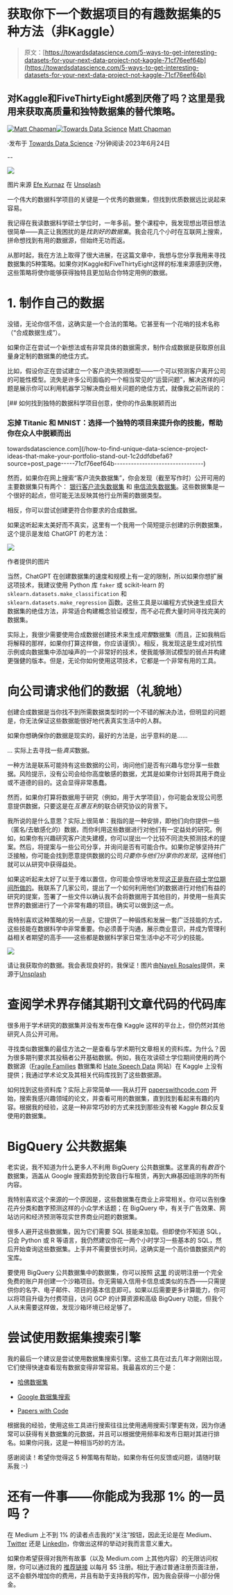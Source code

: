 # 获取你下一个数据项目的有趣数据集的5种方法（非Kaggle）

> 原文：[https://towardsdatascience.com/5-ways-to-get-interesting-datasets-for-your-next-data-project-not-kaggle-71cf76eef64b](https://towardsdatascience.com/5-ways-to-get-interesting-datasets-for-your-next-data-project-not-kaggle-71cf76eef64b)

## 对Kaggle和FiveThirtyEight感到厌倦了吗？这里是我用来获取高质量和独特数据集的替代策略。

[](https://medium.com/@mattchapmanmsc?source=post_page-----71cf76eef64b--------------------------------)[![Matt Chapman](../Images/7511deb8d9ed408ece21031f6614c532.png)](https://medium.com/@mattchapmanmsc?source=post_page-----71cf76eef64b--------------------------------)[](https://towardsdatascience.com/?source=post_page-----71cf76eef64b--------------------------------)[![Towards Data Science](../Images/a6ff2676ffcc0c7aad8aaf1d79379785.png)](https://towardsdatascience.com/?source=post_page-----71cf76eef64b--------------------------------) [Matt Chapman](https://medium.com/@mattchapmanmsc?source=post_page-----71cf76eef64b--------------------------------)

·发布于 [Towards Data Science](https://towardsdatascience.com/?source=post_page-----71cf76eef64b--------------------------------) ·7分钟阅读·2023年6月24日

--

![](../Images/e876fa791ac0f463d9091464b6651ba9.png)

图片来源 [Efe Kurnaz](https://unsplash.com/@efekurnaz) 在 [Unsplash](https://unsplash.com/photos/RnCPiXixooY)

一个伟大的数据科学项目的关键是一个优秀的数据集，但找到优质数据远比说起来容易。

我记得在我读数据科学硕士学位时，一年多前。整个课程中，我发现想出项目想法很简单——真正让我困扰的是*找到好的数据集*。我会花几个小时在互联网上搜索，拼命想找到有用的数据源，但始终无功而返。

从那时起，我在方法上取得了很大进展，在这篇文章中，我想与您分享我用来寻找数据集的5种策略。如果你对Kaggle和FiveThirtyEight这样的标准来源感到厌倦，这些策略将使你能够获得独特且更加贴合你特定用例的数据。

# 1\. 制作自己的数据

没错，无论你信不信，这确实是一个合法的策略。它甚至有一个花哨的技术名称（“合成数据生成”）。

如果你正在尝试一个新想法或有非常具体的数据需求，制作合成数据是获取原创且量身定制的数据集的绝佳方式。

比如，假设你正在尝试建立一个客户流失预测模型——一个可以预测客户离开公司的可能性模型。流失是许多公司面临的一个相当常见的“运营问题”，解决这样的问题是展示你可以利用机器学习解决商业相关问题的绝佳方式，就像我之前所说的：

[](/how-to-find-unique-data-science-project-ideas-that-make-your-portfolio-stand-out-1c2ddfdbefa6?source=post_page-----71cf76eef64b--------------------------------) [## 如何找到独特的数据科学项目创意，使你的作品集脱颖而出

### 忘掉 Titanic 和 MNIST：选择一个独特的项目来提升你的技能，帮助你在众人中脱颖而出

towardsdatascience.com](/how-to-find-unique-data-science-project-ideas-that-make-your-portfolio-stand-out-1c2ddfdbefa6?source=post_page-----71cf76eef64b--------------------------------)

然而，如果你在网上搜索“客户流失数据集”，你会发现（截至写作时）公开可用的主要数据集只有两个： [银行客户流失数据集](https://www.kaggle.com/datasets/gauravtopre/bank-customer-churn-dataset) 和 [电信流失数据集](https://www.kaggle.com/mnassrib/telecom-churn-datasets)。这些数据集是一个很好的起点，但可能无法反映其他行业所需的数据类型。

相反，你可以尝试创建更符合你要求的合成数据。

如果这听起来太美好而不真实，这里有一个我用一个简短提示创建的示例数据集，这个提示是发给 ChatGPT 的老方法：

![](../Images/38fca05145d88471423f4ed5fb19d78b.png)

作者提供的图片

当然，ChatGPT 在创建数据集的速度和规模上有一定的限制，所以如果你想扩展这项技术，我建议使用 Python 库 `faker` 或 scikit-learn 的 `sklearn.datasets.make_classification` 和 `sklearn.datasets.make_regression` 函数。这些工具是以编程方式快速生成巨大数据集的绝佳方法，非常适合构建概念验证模型，而不必花费大量时间寻找完美的数据集。

实际上，我很少需要使用合成数据创建技术来生成*完整*数据集（而且，正如我稍后将解释的那样，如果你打算这样做，你应该谨慎）。相反，我发现这是生成对抗性示例或向数据集中添加噪声的一个非常好的技术，使我能够测试模型的弱点并构建更强健的版本。但是，无论你如何使用这项技术，它都是一个非常有用的工具。

# 向公司请求他们的数据（礼貌地）

创建合成数据是当你找不到所需数据类型时的一个不错的解决办法，但明显的问题是，你无法保证这些数据能很好地代表真实生活中的人群。

如果你想确保你的数据是现实的，最好的方法是，出乎意料的是……

… 实际上去寻找一些*真实*数据。

一种方法是联系可能持有这些数据的公司，询问他们是否有兴趣与您分享一些数据。风险提示，没有公司会给你高度敏感的数据，尤其是如果你计划将其用于商业或不道德的目的。这会显得非常愚蠢。

然而，如果你打算将数据用于研究（例如，用于大学项目），你可能会发现公司愿意提供数据，只要这是在*互惠互利*的联合研究协议的背景下。

我所说的是什么意思？实际上很简单：我指的是一种安排，即他们向你提供一些（匿名/去敏感化的）数据，而你利用这些数据进行对他们有一定益处的研究。例如，如果你有兴趣研究客户流失建模，你可以提出一个比较不同流失预测技术的提案。然后，将提案与一些公司分享，并询问是否有可能合作。如果你足够坚持并广泛接触，你可能会找到愿意提供数据的公司*只要你与他们分享你的发现*，这样他们就可以从研究中获得益处。

如果这听起来太好了以至于难以置信，你可能会惊讶地发现[这正是我在硕士学位期间所做的](https://medium.com/towards-data-science/4-ways-to-get-the-most-out-of-your-data-science-degree-40815f6a311d)。我联系了几家公司，提出了一个如何利用他们的数据进行对他们有益的研究的提案，签署了一些文件以确认我不会将数据用于其他目的，并使用一些真实世界的数据进行了一个非常有趣的项目。确实可以做到这一点。

我特别喜欢这种策略的另一点是，它提供了一种锻炼和发展一套广泛技能的方式，这些技能在数据科学中非常重要。你必须善于沟通，展示商业意识，并成为管理利益相关者期望的高手——这些都是数据科学家日常生活中必不可少的技能。

![](../Images/2f5396a4ba057dbee6ac686705a4b161.png)

请让我获取你的数据。我会表现良好的，我保证！图片由[Nayeli Rosales](https://unsplash.com/@nrosales)提供，来源于[Unsplash](https://unsplash.com/photos/BbGxyxb2O3U)

# 查阅学术界存储其期刊文章代码的代码库

很多用于学术研究的数据集并没有发布在像 Kaggle 这样的平台上，但仍然对其他研究人员公开可用。

寻找类似数据集的最佳方法之一是查看与学术期刊文章相关的资料库。为什么？因为很多期刊要求其投稿者公开基础数据。例如，我在攻读硕士学位期间使用的两个数据源（[Fragile Families](https://www.fragilefamilieschallenge.org/) 数据集和 [Hate Speech Data](https://github.com/leondz/hatespeechdata) 网站）在 Kaggle 上没有提供；我通过学术论文及其相关代码库找到了这些数据源。

如何找到这些资料库？实际上非常简单——我从打开 [paperswithcode.com](https://paperswithcode.com/) 开始，搜索我感兴趣领域的论文，并查看可用的数据集，直到找到看起来有趣的内容。根据我的经验，这是一种非常巧妙的方式来找到那些没有被 Kaggle 群众反复使用的数据集。

# BigQuery 公共数据集

老实说，我不知道为什么更多人不利用 BigQuery 公共数据集。这里真的有*数百*个数据集，涵盖从 Google 搜索趋势到伦敦自行车租赁，再到大麻基因组测序的所有内容。

我特别喜欢这个来源的一个原因是，这些数据集在商业上非常相关。你可以告别像花卉分类和数字预测这样的小众学术话题；在 BigQuery 中，有关于广告效果、网站访问和经济预测等现实世界商业问题的数据集。

很多人避开这些数据集，因为它们需要 SQL 技能来加载。但即使你不知道 SQL，只会 Python 或 R 等语言，我仍然建议你花一两个小时学习一些基本的 SQL，然后开始查询这些数据集。上手并不需要很长时间，这确实是一个高价值数据资产的宝库。

要使用 BigQuery 公共数据集中的数据集，你可以按照 [这里](https://cloud.google.com/bigquery/docs/sandbox) 的说明注册一个完全免费的账户并创建一个沙箱项目。你无需输入信用卡信息或类似的东西——只需提供你的名字、电子邮件、项目的基本信息即可。如果以后需要更多计算能力，你可以将项目升级为付费项目，访问 GCP 的计算资源和高级 BigQuery 功能，但我个人从未需要这样做，发现沙箱环境已经足够了。

# 尝试使用数据集搜索引擎

我的最后一个建议是尝试使用数据集搜索引擎。这些工具在过去几年才刚刚出现，它们使得快速查看现有数据变得非常容易。我最喜欢的三个是：

+   [哈佛数据集](https://dataverse.harvard.edu/)

+   [Google 数据集搜索](https://datasetsearch.research.google.com/)

+   [Papers with Code](https://paperswithcode.com/datasets)

根据我的经验，使用这些工具进行搜索往往比使用通用搜索引擎更有效，因为你通常可以获得有关数据集的元数据，并且可以根据使用频率和发布日期对其进行排名。如果你问我，这是一种相当巧妙的方法。

感谢阅读！希望你觉得这 5 种策略有帮助，如果你有任何反馈或问题，请随时联系我 :-)

# 还有一件事——你能成为我那 1% 的一员吗？

在 Medium 上不到 1% 的读者点击我的“关注”按钮，因此无论是在 Medium、[Twitter](https://twitter.com/matt_chapma) 还是 [LinkedIn](https://www.linkedin.com/in/matt-chapman-ba8488118/)，你做出这样的举动对我而言意义重大。

如果你希望获得对我所有故事（以及 Medium.com 上其他内容）的无限访问权限，你可以通过我的 [推荐链接](https://medium.com/@mattchapmanmsc/membership) 以每月 $5 注册。相比于通过普通注册页面注册，这不会额外增加你的费用，并且有助于支持我的写作，因为我会获得一小部分佣金。
